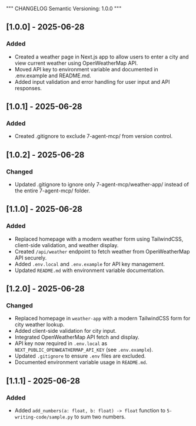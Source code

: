 """
CHANGELOG
Semantic Versioning: 1.0.0
"""

## [1.0.0] - 2025-06-28
### Added
- Created a weather page in Next.js app to allow users to enter a city and view current weather using OpenWeatherMap API.
- Moved API key to environment variable and documented in .env.example and README.md.
- Added input validation and error handling for user input and API responses.

## [1.0.1] - 2025-06-28
### Added
- Created .gitignore to exclude 7-agent-mcp/ from version control.

## [1.0.2] - 2025-06-28
### Changed
- Updated .gitignore to ignore only 7-agent-mcp/weather-app/ instead of the entire 7-agent-mcp/ folder.

## [1.1.0] - 2025-06-28
### Added
- Replaced homepage with a modern weather form using TailwindCSS, client-side validation, and weather display.
- Created `/api/weather` endpoint to fetch weather from OpenWeatherMap API securely.
- Added `.env.local` and `.env.example` for API key management.
- Updated `README.md` with environment variable documentation.

## [1.2.0] - 2025-06-28
### Changed
- Replaced homepage in `weather-app` with a modern TailwindCSS form for city weather lookup.
- Added client-side validation for city input.
- Integrated OpenWeatherMap API fetch and display.
- API key now required in `.env.local` as `NEXT_PUBLIC_OPENWEATHERMAP_API_KEY` (see `.env.example`).
- Updated `.gitignore` to ensure `.env` files are excluded.
- Documented environment variable usage in `README.md`.

## [1.1.1] - 2025-06-28
### Added
- Added `add_numbers(a: float, b: float) -> float` function to `5-writing-code/sample.py` to sum two numbers.
